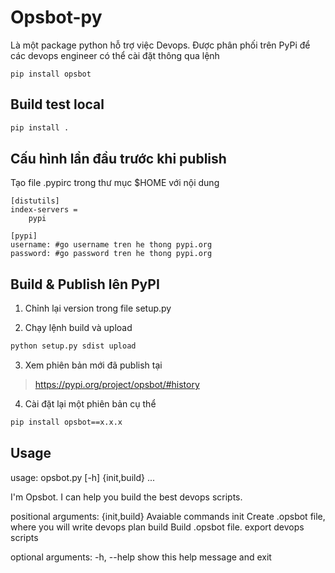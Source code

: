 # Opsbot-py 
Là một package python hỗ trợ việc Devops.
Được phân phối trên PyPi để các devops engineer có thể cài đặt thông qua lệnh 
```
pip install opsbot
```

## Build test local

```sh
pip install .
```

## Cấu hình lần đầu trước khi publish
Tạo file .pypirc trong thư mục $HOME với nội dung

```
[distutils]
index-servers =
    pypi

[pypi]
username: #go username tren he thong pypi.org
password: #go password tren he thong pypi.org
```

## Build & Publish lên PyPI
1. Chỉnh lại version trong file setup.py

2. Chạy lệnh build và upload
```sh
python setup.py sdist upload
```

3. Xem phiên bản mới đã publish tại
>https://pypi.org/project/opsbot/#history

4. Cài đặt lại một phiên bản cụ thể
```sh
pip install opsbot==x.x.x
```



## Usage
usage: opsbot.py [-h] {init,build} ...

I'm Opsbot. I can help you build the best devops scripts.

positional arguments:
  {init,build}  Avaiable commands
    init        Create .opsbot file, where you will write devops plan
    build       Build .opsbot file. export devops scripts

optional arguments:
  -h, --help    show this help message and exit